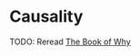 # Causality

TODO: Reread [The Book of Why](https://www.amazon.com/Book-Why-Science-Cause-Effect/dp/046509760X)
